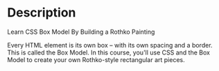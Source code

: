 # Description
Learn CSS Box Model By Building a Rothko Painting

Every HTML element is its own box – with its own spacing and a border. This is called the Box Model. 
In this course, you'll use CSS and the Box Model to create your own Rothko-style rectangular art pieces.
